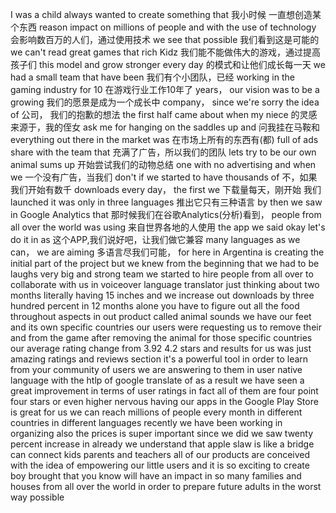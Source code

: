 I was a child always wanted to create something that 
我小时候 一直想创造某个东西
reason impact on millions of people and with the use of technology 
会影响数百万的人们，通过使用技术
we see that possible 
我们看到这是可能的
we can't read great games that rich Kidz
我们能不能做伟大的游戏，通过提高孩子们
this model and grow stronger every day
的模式和让他们成长每一天
we had a small team that have been
我们有个小团队，已经
working in the gaming industry for 10
 在游戏行业工作10年了
years， our vision was to be a growing
我们的愿景是成为一个成长中
company， since we're sorry the idea of
公司， 我们的抱歉的想法
the first half came about when my niece
的灵感来源于，我的侄女
ask me for hanging on the saddles up and
 问我挂在马鞍和
everything out there in the market was 
在市场上所有的东西有(都)
full of ads share with the team that
充满了广告，所以我们的团队
lets try to be our own animal sums up 
开始尝试我们的动物总结
one with no advertising and when we
一个没有广告，当我们
don't if we started to have thousands of 
不，如果我们开始有数千
downloads every day， the first we 
下载量每天，刚开始 我们
launched it was only in three languages
推出它只有三种语言
by then we saw in Google Analytics that 
那时候我们在谷歌Analytics(分析)看到，
people from all over the world was using
来自世界各地的人使用
the app we said okay let's do it in as
这个APP,我们说好吧，让我们做它兼容
many languages as we can， we are aiming
多语言尽我们可能，
for here in Argentina is creating the 
initial part of the project but we knew
from the beginning that we had to be 
laughs very big and strong team we
started to hire people from all over
to collaborate with us in voiceover
language translator just thinking about
two months literally having 15 inches
and we increase out downloads by three 
hundred percent in 12 months alone you
have to figure out all the food
throughout aspects in out product called
animal sounds we have our feet and its
own specific countries our users were
requesting us to remove their and from
the game after removing the animal for 
those specific countries our average
rating change from 3.92 4.2 stars and 
results for us was just amazing ratings
and reviews section it's a powerful tool
in order to learn from your community of 
users we are answering to them in user
native language with the htlp of google 
translate of as a result we have seen a
 great improvement in terms of user 
ratings in fact all of them are four
point four stars or even higher nervous
having our apps in the Google Play Store
is great for us we can reach millions of
people every month in different
countries in different languages
recently we have been working in 
organizing also the prices is super
important since we did we saw twenty
percent increase in already
we understand that apple slaw is like a
bridge can connect kids parents and
teachers all of our products are
conceived with the idea of empowering
our little users and it is so exciting
to create boy brought that you know will
have an impact in so many families and 
houses from all over the world in order
to prepare future adults in the worst
way possible  
